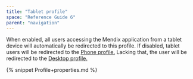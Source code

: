 ```yaml
---
title: "Tablet profile"
space: "Reference Guide 6"
parent: "navigation"
---
```

When enabled, all users accessing the Mendix application from a tablet device will automatically be redirected to this profile. If disabled, tablet users will be redirected to the [Phone profile.](/refguide6/phone-profile) Lacking that, the user will be redirected to the [Desktop profile.](/refguide6/desktop-profile) 

{% snippet Profile+properties.md %}
